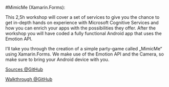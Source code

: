 #MimicMe (Xamarin.Forms):

This 2,5h workshop will cover a set of services to give you the chance to 
get in-depth hands on experience with Microsoft Cognitive Services and how you can enrich your apps with the possibilities they offer. After the workshop you will have coded a fully functional Android app that uses the Emotion API.

I’ll take you through the creation of a simple party-game called „MimicMe“ using Xamarin.Forms. We make use of the Emotion API and the Camera, so make sure to bring your Android device with you.

[Sources @GitHub](https://github.com/mplogas/droidcon2016/tree/master/DroidCon2016/code/MimicMe)

[Walkthrough @GitHub](https://github.com/mplogas/droidcon2016/blob/master/DroidCon2016/presentation/mimicme.md)


